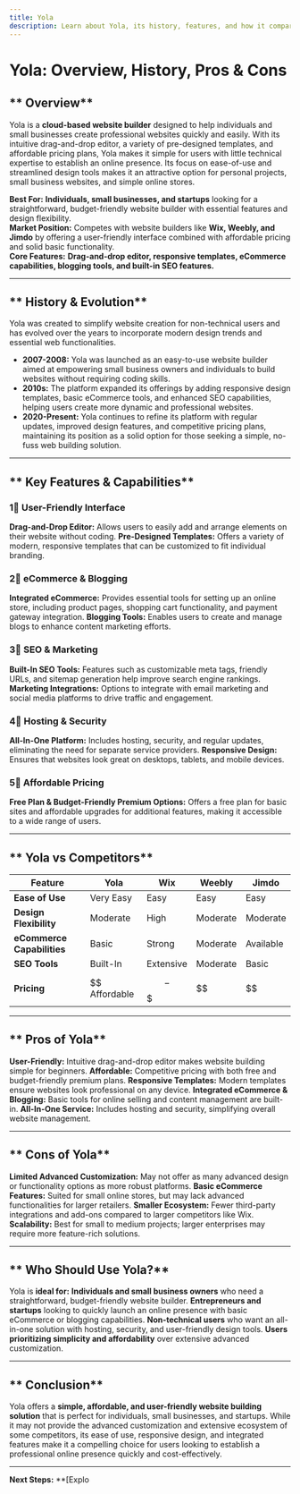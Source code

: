 ```yaml
---
title: Yola
description: Learn about Yola, its history, features, and how it compares to other website builders.
---
```


# **Yola: Overview, History, Pros & Cons**

## ** Overview**  
Yola is a **cloud-based website builder** designed to help individuals and small businesses create professional websites quickly and easily. With its intuitive drag-and-drop editor, a variety of pre-designed templates, and affordable pricing plans, Yola makes it simple for users with little technical expertise to establish an online presence. Its focus on ease-of-use and streamlined design tools makes it an attractive option for personal projects, small business websites, and simple online stores.

 **Best For:** **Individuals, small businesses, and startups** looking for a straightforward, budget-friendly website builder with essential features and design flexibility.  
 **Market Position:** Competes with website builders like **Wix, Weebly, and Jimdo** by offering a user-friendly interface combined with affordable pricing and solid basic functionality.  
 **Core Features:** **Drag-and-drop editor, responsive templates, eCommerce capabilities, blogging tools, and built-in SEO features.**

---

## ** History & Evolution**  
Yola was created to simplify website creation for non-technical users and has evolved over the years to incorporate modern design trends and essential web functionalities.

- **2007-2008:** Yola was launched as an easy-to-use website builder aimed at empowering small business owners and individuals to build websites without requiring coding skills.
- **2010s:** The platform expanded its offerings by adding responsive design templates, basic eCommerce tools, and enhanced SEO capabilities, helping users create more dynamic and professional websites.
- **2020-Present:** Yola continues to refine its platform with regular updates, improved design features, and competitive pricing plans, maintaining its position as a solid option for those seeking a simple, no-fuss web building solution.

---

## ** Key Features & Capabilities**

### **1⃣ User-Friendly Interface**
 **Drag-and-Drop Editor:** Allows users to easily add and arrange elements on their website without coding.
 **Pre-Designed Templates:** Offers a variety of modern, responsive templates that can be customized to fit individual branding.

### **2⃣ eCommerce & Blogging**
 **Integrated eCommerce:** Provides essential tools for setting up an online store, including product pages, shopping cart functionality, and payment gateway integration.
 **Blogging Tools:** Enables users to create and manage blogs to enhance content marketing efforts.

### **3⃣ SEO & Marketing**
 **Built-In SEO Tools:** Features such as customizable meta tags, friendly URLs, and sitemap generation help improve search engine rankings.
 **Marketing Integrations:** Options to integrate with email marketing and social media platforms to drive traffic and engagement.

### **4⃣ Hosting & Security**
 **All-In-One Platform:** Includes hosting, security, and regular updates, eliminating the need for separate service providers.
 **Responsive Design:** Ensures that websites look great on desktops, tablets, and mobile devices.

### **5⃣ Affordable Pricing**
 **Free Plan & Budget-Friendly Premium Options:** Offers a free plan for basic sites and affordable upgrades for additional features, making it accessible to a wide range of users.

---

## ** Yola vs Competitors**

| Feature                   | Yola             | Wix             | Weebly          | Jimdo           |
|---------------------------|------------------|-----------------|-----------------|-----------------|
| **Ease of Use**           |  Very Easy     |  Easy         |  Easy         |  Easy         |
| **Design Flexibility**    |  Moderate      |  High         |  Moderate     |  Moderate     |
| **eCommerce Capabilities**|  Basic         |  Strong       |  Moderate     |  Available    |
| **SEO Tools**             |  Built-In      |  Extensive    |  Moderate     |  Basic         |
| **Pricing**               | $$ Affordable    | $$-$$$         | $$              | $$              |

---

## ** Pros of Yola**
 **User-Friendly:** Intuitive drag-and-drop editor makes website building simple for beginners.
 **Affordable:** Competitive pricing with both free and budget-friendly premium plans.
 **Responsive Templates:** Modern templates ensure websites look professional on any device.
 **Integrated eCommerce & Blogging:** Basic tools for online selling and content management are built-in.
 **All-In-One Service:** Includes hosting and security, simplifying overall website management.

---

## ** Cons of Yola**
 **Limited Advanced Customization:** May not offer as many advanced design or functionality options as more robust platforms.
 **Basic eCommerce Features:** Suited for small online stores, but may lack advanced functionalities for larger retailers.
 **Smaller Ecosystem:** Fewer third-party integrations and add-ons compared to larger competitors like Wix.
 **Scalability:** Best for small to medium projects; larger enterprises may require more feature-rich solutions.

---

## ** Who Should Use Yola?**
Yola is **ideal for:**
 **Individuals and small business owners** who need a straightforward, budget-friendly website builder.
 **Entrepreneurs and startups** looking to quickly launch an online presence with basic eCommerce or blogging capabilities.
 **Non-technical users** who want an all-in-one solution with hosting, security, and user-friendly design tools.
 **Users prioritizing simplicity and affordability** over extensive advanced customization.

---

## ** Conclusion**
Yola offers a **simple, affordable, and user-friendly website building solution** that is perfect for individuals, small businesses, and startups. While it may not provide the advanced customization and extensive ecosystem of some competitors, its ease of use, responsive design, and integrated features make it a compelling choice for users looking to establish a professional online presence quickly and cost-effectively.

---

 **Next Steps:**
 **[Explo
